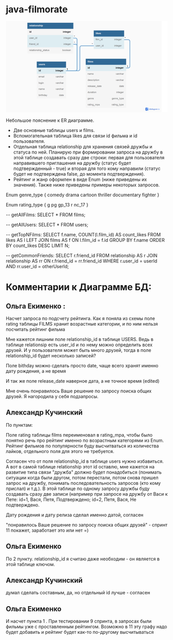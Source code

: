 # java-filmorate
![ER_Filmorate](https://github.com/AleksandrK1986/java-filmorate/blob/main/ER_Filmorate_v2.png)

Небольшое пояснение к ER диаграмме.
- Две основные таблицы users и films.
- Вспомогательная таблица likes для связи id фильма и id пользователя.
- Отдельная таблица relationship для хранения связей дружбы и статуса по ней. 
Планирую при формировании запроса на дружбу в этой таблице создавать 
сразу две строки: первая для пользователя направившего приглашения на дружбу 
(статус будет подтвержденный - true) и вторая для того кому направили (статус будет не подтверждена 
false, до момента подтверждения).
- Рейтинг и жанр оформлен в виде Enum (ниже приведены их значения).
Также ниже приведены примеры некоторых запросов.

Enum genre_type {
comedy
drama
cartoon
thriller
documentary
fighter
}

Enum rating_type {
g
pg
gp_13
r
nc_17
}

-- getAllFilms:
SELECT *
FROM films;

-- getAllUsers:
SELECT *
FROM users;

-- getTopNFilms:
SELECT 
    f.name,
    COUNT(l.film_id) AS count_likes
FROM likes AS l
LEFT JOIN films AS f ON l.film_id = f.id
GROUP BY f.name
ORDER BY count_likes DESC
LIMIT N;

-- getCommonFriends:
SELECT
r.friend_id
FROM relationship AS r
JOIN relationship AS rr ON r.friend_id = rr.friend_id
WHERE r.user_id = userId
AND rr.user_id = otherUserId;  

# Комментарии к Диаграмме БД:

## Ольга Екименко : 

Насчет запроса по подсчету рейтинга. Как я поняла из схемы поле rating таблицы FILMS хранит возрастные категории, и по ним нельзя посчитать рейтинг фильма 

Мне кажется лишним поле relationship_id в таблице USERS. Ведь в таблице relationsip  есть user_id  и по нему можно определить всех друзей. И у пользователя может быть много друзей, тогда в поле relationship_id будет несколько записей?

Поле bithday можно сделать просто date, чаще всего хранят именно дату рождения, а не время

И так же поле  release_date наверное дата, а не точное время (edited) 

Мне очень понравилось Ваше решение по запросу поиска общих друзей. Я нагородила у себя подзапросы.


## Александр Кучинский

По пунктам:

Поле rating таблицы films переименовал в rating_mpa, чтобы было понятно речь про рейтинг именно по возрастным категорями из Enum. Рейтинг фильмов по популярности буду высчитваться из количества лайков, отдельного поля для этого не требуется.

Согласен что от поля relationship_id в таблице users нужно избавиться. А вот в самой таблице relationship этот id оставлю, мне кажется на развитие типа связи "дружба" должно будет понадобиться (понимать ситуации когда были другом, потом перестали, потом снова пришел запрос на дружбу, понимать последовательность запросов (кто кому прислал) и т.д.). В этой таблице по одному запросу дружбы буду создавать сразу две записи (например при запросе на дружбу от Васи к Пете: id=1, Вася, Петя, Подтверждено;  id=2, Петя, Вася, Не подтверждено. 

Дату рождения и дату релиза сделал именно датой, согласен

"понравилось Ваше решение по запросу поиска общих друзей" - спринт 11 покажет, заработает это или нет =)


## Ольга Екименко

По 2 пункту. relationship_id я считаю даже необходим - он является в этой таблице ключом.

## Александр Кучинский

думал сделать составным, да, но отдельный id лучше - согласен

## Ольга Екименко

И насчет пункта 1 . При тестировании 9 спринта, в запросах были фильмы уже с проставленным рейтингом. Возможно в 11 эту графу надо будет добавить и рейтинг будет как-то по-другому высчитываться
